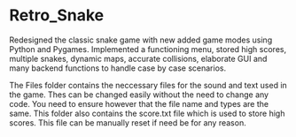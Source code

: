 # Retro_Snake
Redesigned the classic snake game with new added game modes using Python and Pygames. Implemented a functioning menu, stored high scores, multiple snakes, dynamic maps, accurate collisions, elaborate GUI and many backend functions to handle case by case scenarios. 

The Files folder contains the neccessary files for the sound and text used in the game. Thes can be changed easily without the need to change any code. You need to ensure however that the file name and types are the same. This folder also contains the score.txt file which is used to store high scores. This file can be manually reset if need be for any reason. 
